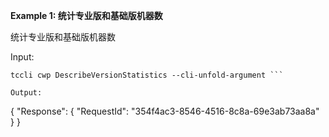 **Example 1: 统计专业版和基础版机器数**

统计专业版和基础版机器数

Input: 

```
tccli cwp DescribeVersionStatistics --cli-unfold-argument ```

Output: 
```
{
    "Response": {
        "RequestId": "354f4ac3-8546-4516-8c8a-69e3ab73aa8a"
    }
}
```

